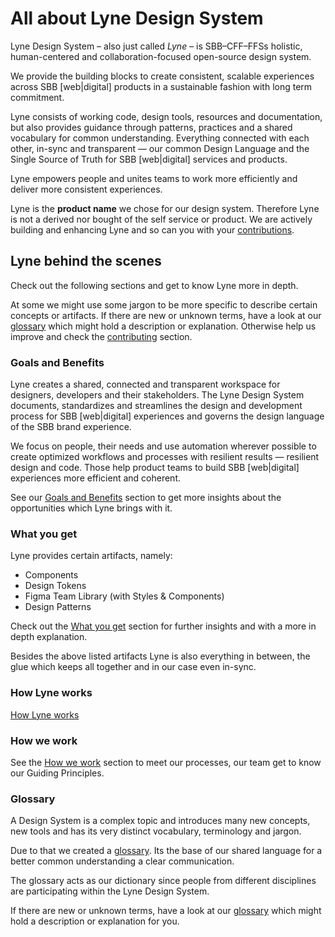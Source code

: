 
<h1 class="title is-1">All about Lyne Design System</h1>

Lyne Design System <span class="is-highlighted">– also just called *Lyne* –</span> is SBB–CFF–FFSs holistic, human-centered and collaboration-focused open-source design system.

We provide the building blocks to create consistent, scalable experiences across SBB [web|digital] products in a sustainable fashion with long term commitment.

Lyne consists of working code, design tools, resources and documentation, but also  provides guidance through patterns, practices and a shared vocabulary for common understanding. Everything connected with each other, <span class="is-highlighted">in-sync</span> and transparent — our common <span class="is-highlighted">Design Language</span> and the Single Source of Truth for SBB [web|digital] services and products.

Lyne empowers people and unites teams to work <span class="is-highlighted show-cash">more efficiently</span> and deliver <span class="is-highlighted show-cash">more consistent experiences</span>.

<div class="notification is-primary is-light">Lyne is the <strong>product name</strong> we chose for our design system. Therefore Lyne is not a derived nor bought of the self service or product. We are actively building and enhancing Lyne and so can you with your <a href="/contributing">contributions</a>.</div>

## Lyne behind the scenes

Check out the following sections and get to know Lyne more in depth.

At some we might use some jargon to be more specific to describe certain concepts or artifacts. If there are new or unknown terms, have a look at our [glossary](/about/glossary/) which might hold a description or explanation. Otherwise help us improve and check the <a href="/contributing">contributing</a> section.


### Goals and Benefits
Lyne creates a shared, connected and transparent workspace for designers, developers and their stakeholders. The Lyne Design System documents, standardizes and streamlines the design and development process for SBB [web|digital] experiences and governs the design language of the SBB brand experience.

We focus on people, their needs and use automation wherever possible to create optimized workflows and processes with resilient results — resilient design and code. Those help product teams to build SBB [web|digital] experiences more efficient and coherent. 

See our <span class="is-highlighted show-rocket-and-cash">[Goals and Benefits](/about/goals-and-benefits)</span> section to get more insights about the opportunities which Lyne brings with it.  

### What you get

Lyne provides certain artifacts, namely:
* Components
* Design Tokens
* Figma Team Library (with Styles & Components)
* Design Patterns

Check out the [What you get](/about/what-you-get/) section for further insights and with a more in depth explanation.

Besides the above listed artifacts Lyne is also everything in between, the glue which keeps all together and in our case even in-sync. 

### How Lyne works

[How Lyne works](/about/how-lyne-works/)

### How we work
See the [How we work](/about/how-we-work/) section to meet our processes, our team get to know our Guiding Principles.

### Glossary
A Design System is a complex topic and introduces many new concepts, new tools and has its very distinct vocabulary, terminology and jargon.

Due to that we created a [glossary](/about/glossary/). Its the base of our shared language for a better common understanding a clear communication.

The glossary acts as our dictionary since people from different disciplines are participating within the Lyne Design System.

If there are new or unknown terms, have a look at our [glossary](/about/glossary/) which might hold a description or explanation for you.


